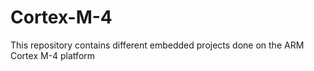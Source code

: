 # Cortex-M-4
This repository contains different embedded projects done on the ARM Cortex M-4 platform
